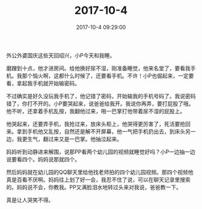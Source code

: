 ﻿---
title: 2017-10-4
date: 2017-10-4 09:29:00
tags:
categories: 爸爸
---
外公外婆国庆这些天回绍兴，小P今天和我睡。

磨蹭到十点，他才进房间。给他换好尿不湿，刚准备睡觉，他来名堂了，要看我手机。我那个恼火啊，这都什么时候了，还要看手机。不许！小P也倔起来，一定要看，拿起我手机就开始输密码。

不过确实是好久没玩我手机了，他记错了密码，开始输我的手机号码了。我说密码错了，你打不开的。小P要哭起来，说爸爸给我开。我说你再弄，要打屁股了哦。他不听，还拿着手机乱按，我翻他过来，啪一巴掌打他带着尿不湿的屁股上。

他哭起来，还要弄手机，我抢过来，放床头柜上，他哭得更厉害了，死活要抢回来。拿到手机他又乱按，自然还是解不开屏幕，他一气把手机扔出去，到床头另一边，我更生气，翻过来又是一巴掌。他抽泣起来。

妈妈听到动静进来解围，说那PP看两个幼儿园的视频就睡觉好吗？小P一边抽一边说要看四个。妈妈说那就四个。

然后妈妈就在幼儿园的QQ聊天里给他找老师拍的四个幼儿园视频。那四个视频他真是百看不厌啊。妈妈往上划了好一会，我忍不住了说，可以在聊天记录里搜索的。妈妈说不会，你教我。PP又满脸泪水地转过头来对我说，爸爸教一下。

真是让人哭笑不得。 